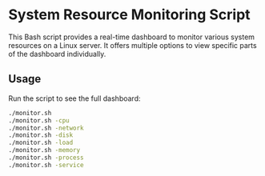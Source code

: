 # System Resource Monitoring Script

This Bash script provides a real-time dashboard to monitor various system resources on a Linux server. It offers multiple options to view specific parts of the dashboard individually.

## Usage

Run the script to see the full dashboard:
```bash
./monitor.sh
./monitor.sh -cpu
./monitor.sh -network
./monitor.sh -disk
./monitor.sh -load
./monitor.sh -memory
./monitor.sh -process
./monitor.sh -service

